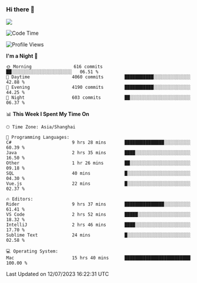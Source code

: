 ### Hi there 👋

<!--
**JJAYCHEN1e/jjaychen1e** is a ✨ _special_ ✨ repository because its `README.md` (this file) appears on your GitHub profile.

Here are some ideas to get you started:

- 🔭 I’m currently working on ...
- 🌱 I’m currently learning ...
- 👯 I’m looking to collaborate on ...
- 🤔 I’m looking for help with ...
- 💬 Ask me about ...
- 📫 How to reach me: ...
- 😄 Pronouns: ...
- ⚡ Fun fact: ...
-->

[![](https://github-readme-stats.vercel.app/api?username=jjaychen1e&show_icons=true)](https://github.com/jjaychen1e/github-readme-stats?count_private=true)

<!--START_SECTION:waka-->
![Code Time](http://img.shields.io/badge/Code%20Time-801%20hrs%2021%20mins-blue)

![Profile Views](http://img.shields.io/badge/Profile%20Views-16-blue)

**I'm a Night 🦉** 

```text
🌞 Morning                616 commits         ██░░░░░░░░░░░░░░░░░░░░░░░   06.51 % 
🌆 Daytime                4060 commits        ███████████░░░░░░░░░░░░░░   42.88 % 
🌃 Evening                4190 commits        ███████████░░░░░░░░░░░░░░   44.25 % 
🌙 Night                  603 commits         ██░░░░░░░░░░░░░░░░░░░░░░░   06.37 % 
```


📊 **This Week I Spent My Time On** 

```text
🕑︎ Time Zone: Asia/Shanghai

💬 Programming Languages: 
C#                       9 hrs 28 mins       ███████████████░░░░░░░░░░   60.39 % 
Java                     2 hrs 35 mins       ████░░░░░░░░░░░░░░░░░░░░░   16.50 % 
Other                    1 hr 26 mins        ██░░░░░░░░░░░░░░░░░░░░░░░   09.18 % 
SQL                      40 mins             █░░░░░░░░░░░░░░░░░░░░░░░░   04.30 % 
Vue.js                   22 mins             █░░░░░░░░░░░░░░░░░░░░░░░░   02.37 % 

🔥 Editors: 
Rider                    9 hrs 37 mins       ███████████████░░░░░░░░░░   61.41 % 
VS Code                  2 hrs 52 mins       █████░░░░░░░░░░░░░░░░░░░░   18.32 % 
IntelliJ                 2 hrs 46 mins       ████░░░░░░░░░░░░░░░░░░░░░   17.70 % 
Sublime Text             24 mins             █░░░░░░░░░░░░░░░░░░░░░░░░   02.58 % 

💻 Operating System: 
Mac                      15 hrs 40 mins      █████████████████████████   100.00 % 
```


 Last Updated on 12/07/2023 16:22:31 UTC
<!--END_SECTION:waka-->
